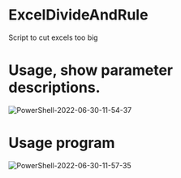 # ExcelDivideAndRule
Script to cut excels too big


# Usage, show parameter descriptions.
![PowerShell-2022-06-30-11-54-37](https://user-images.githubusercontent.com/11654658/176658060-a6da0b9f-1e6c-413f-a429-620be8e31326.gif)

# Usage program
![PowerShell-2022-06-30-11-57-35](https://user-images.githubusercontent.com/11654658/176658110-e28cd7ef-1f3f-4ece-9c19-785cbab13ff7.gif)
